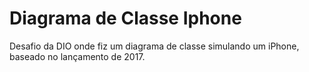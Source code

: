 # Diagrama de Classe Iphone
Desafio da DIO onde fiz um diagrama de classe simulando um iPhone, baseado no lançamento de 2017.
